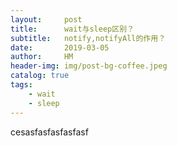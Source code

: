 ```yaml
---
layout:     post
title:      wait与sleep区别？
subtitle:   notify,notifyAll的作用？
date:       2019-03-05
author:     HM
header-img: img/post-bg-coffee.jpeg
catalog: true
tags:
    - wait
    - sleep
---
```


cesasfasfasfasfasf
